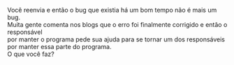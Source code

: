Você reenvia e então o bug que existia há um bom tempo não é mais um bug.  
Muita gente comenta nos blogs que o erro foi finalmente corrigido e então o responsável  
por manter o programa pede sua ajuda para se tornar um dos responsáveis por manter essa parte do programa.  
O que você faz?